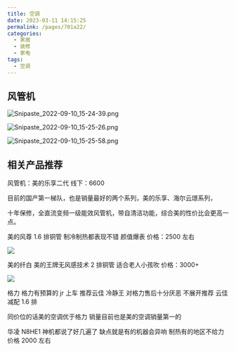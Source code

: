 ```yaml
---
title: 空调
date: 2023-03-11 14:15:25
permalink: /pages/701a22/
categories:
  - 家居
  - 装修
  - 家电
tags:
  - 空调
---
```


## 风管机

![Snipaste_2022-09-10_15-24-39.png](https://wt-box.worktile.com/public/7281f0a5-7edc-442c-b20b-dd3df99d12f2)

![Snipaste_2022-09-10_15-25-26.png](https://wt-box.worktile.com/public/fe1c8a41-ebf5-4663-9655-1511709a97b1)

![Snipaste_2022-09-10_15-25-58.png](https://wt-box.worktile.com/public/90cab98f-7819-4d04-807a-1863ae6efe54)

## 相关产品推荐

风管机：美的乐享二代 线下：6600

目前的国产第一梯队，也是销量最好的两个系列，美的乐享、海尔云璟系列，

十年保修，全直流变频一级能效风管机，带自清洁功能，综合美的性价比会更高一点。

美的风尊 1.6 排铜管 制冷制热都表现不错 颜值爆表 价格：2500 左右

![](https://i3.hoopchina.com.cn/editor/2023-2-24/18-05-31/5dda9f40-3f4b-4b77-8815-f66f016e057e.jpeg?x-oss-process=image/resize,w_800/format,webp)

美的纤白 美的王牌无风感技术 2 排铜管 适合老人小孩吹 价格：3000+

![](https://i5.hoopchina.com.cn/editor/2023-2-24/18-08-00/cf7a3235-4e1a-4bca-a8b9-90282013f489.jpeg?x-oss-process=image/resize,w_800/format,webp)

格力 格力有预算的 jr 上车 推荐云佳 冷静王 对格力售后十分厌恶 不展开推荐 云佳减配 1.6 排

同价位的话美的空调优于格力 销量目前也是美的空调销量第一的

华凌 N8HE1 神机都说了好几遍了 缺点就是有的机器会异响 制热有的地区不给力 价格 2000 左右

